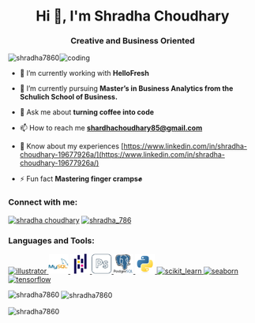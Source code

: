 <h1 align="center">Hi 👋, I'm Shradha Choudhary</h1>
<h3 align="center">Creative and Business Oriented</h3>

<img align="right" alt="coding" width="400" src="https://user-images.githubusercontent.com/55389276/140866485-8fb1c876-9a8f-4d6a-98dc-08c4981eaf70.gif">


<p align="left"> <img src="https://komarev.com/ghpvc/?username=shradha7860&label=Profile%20views&color=0e75b6&style=flat" alt="shradha7860" /> </p>

- 🔭 I’m currently working with **HelloFresh**

- 🌱 I’m currently pursuing **Master’s in Business Analytics from the Schulich School of Business.**

- 💬 Ask me about **turning coffee into code**

- 📫 How to reach me **shardhachoudhary85@gmail.com**

- 📄 Know about my experiences [https://www.linkedin.com/in/shradha-choudhary-19677926a/](https://www.linkedin.com/in/shradha-choudhary-19677926a/)

- ⚡ Fun fact **Mastering finger cramps✊**

<h3 align="left">Connect with me:</h3>
<p align="left">
<a href="https://linkedin.com/in/shradha choudhary" target="blank"><img align="center" src="https://raw.githubusercontent.com/rahuldkjain/github-profile-readme-generator/master/src/images/icons/Social/linked-in-alt.svg" alt="shradha choudhary" height="30" width="40" /></a>
<a href="https://instagram.com/shradha_786" target="blank"><img align="center" src="https://raw.githubusercontent.com/rahuldkjain/github-profile-readme-generator/master/src/images/icons/Social/instagram.svg" alt="shradha_786" height="30" width="40" /></a>
</p>

<h3 align="left">Languages and Tools:</h3>
<p align="left"> <a href="https://www.adobe.com/in/products/illustrator.html" target="_blank" rel="noreferrer"> <img src="https://www.vectorlogo.zone/logos/adobe_illustrator/adobe_illustrator-icon.svg" alt="illustrator" width="40" height="40"/> </a> <a href="https://www.mysql.com/" target="_blank" rel="noreferrer"> <img src="https://raw.githubusercontent.com/devicons/devicon/master/icons/mysql/mysql-original-wordmark.svg" alt="mysql" width="40" height="40"/> </a> <a href="https://pandas.pydata.org/" target="_blank" rel="noreferrer"> <img src="https://raw.githubusercontent.com/devicons/devicon/2ae2a900d2f041da66e950e4d48052658d850630/icons/pandas/pandas-original.svg" alt="pandas" width="40" height="40"/> </a> <a href="https://www.photoshop.com/en" target="_blank" rel="noreferrer"> <img src="https://raw.githubusercontent.com/devicons/devicon/master/icons/photoshop/photoshop-line.svg" alt="photoshop" width="40" height="40"/> </a> <a href="https://www.postgresql.org" target="_blank" rel="noreferrer"> <img src="https://raw.githubusercontent.com/devicons/devicon/master/icons/postgresql/postgresql-original-wordmark.svg" alt="postgresql" width="40" height="40"/> </a> <a href="https://www.python.org" target="_blank" rel="noreferrer"> <img src="https://raw.githubusercontent.com/devicons/devicon/master/icons/python/python-original.svg" alt="python" width="40" height="40"/> </a> <a href="https://scikit-learn.org/" target="_blank" rel="noreferrer"> <img src="https://upload.wikimedia.org/wikipedia/commons/0/05/Scikit_learn_logo_small.svg" alt="scikit_learn" width="40" height="40"/> </a> <a href="https://seaborn.pydata.org/" target="_blank" rel="noreferrer"> <img src="https://seaborn.pydata.org/_images/logo-mark-lightbg.svg" alt="seaborn" width="40" height="40"/> </a> <a href="https://www.tensorflow.org" target="_blank" rel="noreferrer"> <img src="https://www.vectorlogo.zone/logos/tensorflow/tensorflow-icon.svg" alt="tensorflow" width="40" height="40"/> </a> </p>

<p><img align="left" src="https://github-readme-stats.vercel.app/api/top-langs?username=shradha7860&show_icons=true&locale=en&layout=compact" alt="shradha7860" /></p>

<p>&nbsp;<img align="center" src="https://github-readme-stats.vercel.app/api?username=shradha7860&show_icons=true&locale=en" alt="shradha7860" /></p>

<p><img align="center" src="https://github-readme-streak-stats.herokuapp.com/?user=shradha7860&" alt="shradha7860" /></p>
